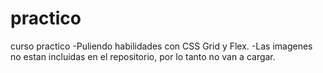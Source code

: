 # practico
curso practico 
-Puliendo habilidades con CSS Grid y Flex. 
-Las imagenes no estan incluidas en el repositorio, por lo tanto no van a cargar.
